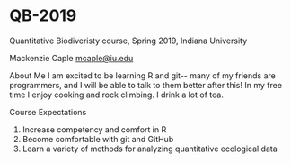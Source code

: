 # QB-2019
Quantitative Biodiveristy course, Spring 2019, Indiana University

Mackenzie Caple
mcaple@iu.edu

About Me
I am excited to be learning R and git-- many of my friends are programmers, and I will be able to talk to them better after this! In my free time I enjoy cooking and rock climbing. I drink a lot of tea.

Course Expectations
1. Increase competency and comfort in R
2. Become comfortable with git and GitHub
3. Learn a variety of methods for analyzing quantitative ecological data